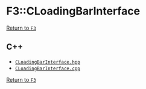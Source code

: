 # F3::CLoadingBarInterface

[Return to `F3`](/docs/F3.md)

## C++

- [`CLoadingBarInterface.hpp`](/c++/include/CLoadingBarInterface.hpp)
- [`CLoadingBarInterface.cpp`](/c++/source/CLoadingBarInterface.cpp)

[Return to `F3`](/docs/F3.md)